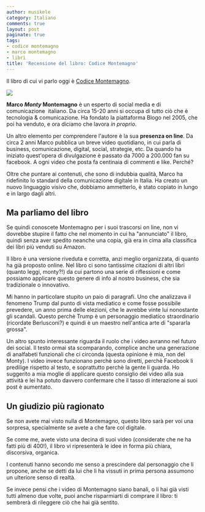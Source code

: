 ```yaml
---
author: musikele
category: Italiano
comments: true
layout: post
paginate: true
tags:
- codice montemagno
- marco montemagno
- libri
title: 'Recensione del libro: Codice Montemagno'
---
```



Il libro di cui vi parlo oggi è [Codice Montemagno](http://amzn.to/2uqzV4j).

<img src="{{ site.baseurl }}/images/codice_montemagno.jpg" class=" forestry--none forestry--none forestry--none" style="float: none;">

**Marco *Monty* Montemagno** è un esperto di social media e di comunicazione  italiano. Da circa 15-20 anni si occupa di tutto ciò che è tecnologia & comunicazione. Ha fondato la piattaforma Blogo nel 2005, che poi ha venduto, e ora diciamo che lavora *in proprio*.

Un altro elemento per comprendere l'autore è la sua **presenza on line**. Da circa 2 anni Marco pubblica un breve video quotidiano, in cui parla di business, comunicazione, digital, social, strategie, etc. Da quando ha iniziato quest'opera di divulgazione è passato da 7000 a 200.000 fan su facebook. A ogni video che posta fa centinaia di commenti e like. Perché?

Oltre che puntare ai contenuti, che sono di indubbia qualità, Marco ha ridefinito lo standard della comunicazione digitale in Italia. Ha creato un nuovo linguaggio visivo che, dobbiamo ammetterlo, è stato copiato in lungo e in largo dagli altri.

## Ma parliamo del libro

Se quindi conoscete Montemagno per i suoi trascorsi on line, non vi dovrebbe stupire il fatto che nel momento in cui ha "annunciato" il libro, quindi senza aver spedito neanche una copia, già era in cima alla classifica dei libri più venduti su Amazon.

Il libro è una versione riveduta e corretta, anzi meglio organizzata, di quanto ha già proposto online. Nel libro ci sono tantissime citazioni di altri libri (quanto leggi, monty?!) da cui partono una serie di riflessioni e come possiamo applicare questo genere di info al nostro business, che sia tradizionale o innovativo.

Mi hanno in particolare stupito un paio di paragrafi. Uno che analizzava il fenomeno Trump dal punto di vista mediatico e come fosse possibile prevedere, un anno prima delle elezioni, che le avrebbe vinte lui nonostante gli scandali. Questo perchè Trump è un personaggio mediatico straordinario (ricordate Berlusconi?) e quindi è un maestro nell'antica arte di "spararla grossa".

Un altro spunto interessante riguarda il ruolo che i video avranno nel futuro dei social. Il testo ormai sta scomparando, complice anche una generazione di analfabeti funzionali che ci circonda (questa opinione è mia, non del Monty). I video invece funzionano perchè sono diretti, perchè Facebook li predilige rispetto al testo, e soprattutto perchè la gente li guarda. Ho suggerito a mia moglie di applicare questo consiglio dei video alla sua attività e lei ha potuto davvero confermare che il tasso di interazione ai suoi post è aumentato.

## Un giudizio più ragionato

Se non avete mai visto nulla di Montemagno, questo libro sarà per voi una  sorpresa, specialmente se avete a che fare col digitale.

Se come me, avete visto una decina di suoi video (considerate che ne ha fatti più di 400!), il libro vi ripresenterà le idee in forma più chiara, discorsiva, organica.

I contenuti hanno secondo me senso a prescindere dal personaggio che li propone, anche se detti da lui che li ha vissuti in prima persona assumono un ulteriore senso di realtà.

Se invece pensi che i video di Montemagno siano banali, o li hai già visti tutti almeno due volte, puoi anche risparmiarti di comprare il libro: ti sembrerà di rileggere ciò che hai già sentito.